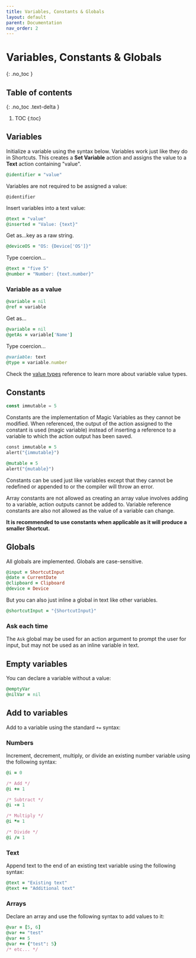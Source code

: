 ```yaml
---
title: Variables, Constants & Globals
layout: default
parent: Documentation
nav_order: 2
---
```


# Variables, Constants & Globals
{: .no_toc }

## Table of contents
{: .no_toc .text-delta }

1. TOC
{:toc}

## Variables

Initialize a variable using the syntax below. Variables work just like they do in Shortcuts. This creates a **Set Variable** action and assigns the value to a **Text** action containing "value".

```ruby
@identifier = "value"
```

Variables are not required to be assigned a value:

```
@identifier
```

Insert variables into a text value:

```ruby
@text = "value"
@inserted = "Value: {text}"
```

Get as...key as a raw string.

```ruby
@deviceOS = "OS: {Device['OS']}"
```

Type coercion...

```ruby
@text = "five 5"
@number = "Number: {text.number}"
```

### Variable as a value

```ruby
@variable = nil
@ref = variable
```

Get as...

```ruby
@variable = nil
@getAs = variable['Name']
```

Type coercion...

```ruby
@variable: text
@type = variable.number
```

Check the [value types](types#value-types) reference to learn more about variable value types.

## Constants

```javascript
const immutable = 5
```

Constants are the implementation of Magic Variables as they cannot be modified. When referenced, the output of the action assigned to the constant is used (magic variable) instead of inserting a reference to a variable to which the action output has been saved.

```ruby
const immutable = 5
alert("{immutable}")

@mutable = 5
alert("{mutable}")
```

Constants can be used just like variables except that they cannot be redefined or appended to or the compiler will throw an error.

Array constants are not allowed as creating an array value involves adding to a variable, action outputs cannot be added to. Variable reference constants are also not allowed as the value of a variable can change.

**It is recommended to use constants when applicable as it will produce a smaller Shortcut.**

## Globals

All globals are implemented. Globals are case-sensitive.

```ruby
@input = ShortcutInput
@date = CurrentDate
@clipboard = Clipboard
@device = Device
```

But you can also just inline a global in text like other variables.

```ruby
@shortcutInput = "{ShortcutInput}"
```

### Ask each time

The `Ask` global may be used for an action argument to prompt the user for input, but may not be used as an inline variable in text.

## Empty variables

You can declare a variable without a value:

```ruby
@emptyVar
@nilVar = nil
```

## Add to variables

Add to a variable using the standard `+=` syntax:

### Numbers

Increment, decrement, multiply, or divide an existing number variable using the following syntax:

```ruby
@i = 0

/* Add */
@i += 1

/* Subtract */
@i -= 1

/* Multiply */
@i *= 1

/* Divide */
@i /= 1
```

### Text

Append text to the end of an existing text variable using the following syntax:

```ruby
@text = "Existing text"
@text += "Additional text"
```

### Arrays

Declare an array and use the following syntax to add values to it:

```ruby
@var = [5, 6]
@var += "test"
@var += 5
@var += {"test": 5}
/* etc... */
```
